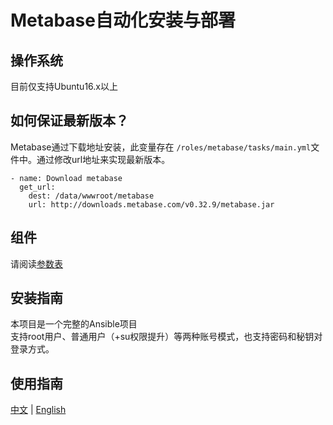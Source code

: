# Metabase自动化安装与部署

## 操作系统

目前仅支持Ubuntu16.x以上

## 如何保证最新版本？

Metabase通过下载地址安装，此变量存在 `/roles/metabase/tasks/main.yml`文件中。通过修改url地址来实现最新版本。

```
- name: Download metabase
  get_url:
    dest: /data/wwwroot/metabase
    url: http://downloads.metabase.com/v0.32.9/metabase.jar
```

## 组件

请阅读[参数表](/docs/zh/stack-components.md)

## 安装指南

本项目是一个完整的Ansible项目  
支持root用户、普通用户（+su权限提升）等两种账号模式，也支持密码和秘钥对登录方式。

## 使用指南

[中文](https://support.websoft9.com/docs/metabase/zh) | [English](https://support.websoft9.com/docs/metabase)
